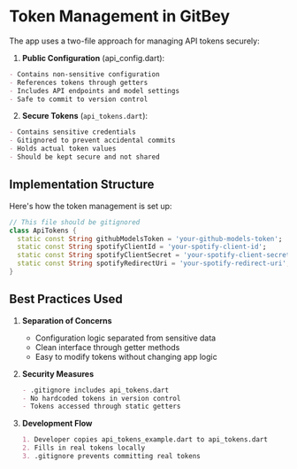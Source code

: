 # Token Management in GitBey

The app uses a two-file approach for managing API tokens securely:

1. **Public Configuration** (api_config.dart):
```markdown
- Contains non-sensitive configuration
- References tokens through getters
- Includes API endpoints and model settings
- Safe to commit to version control
```

2. **Secure Tokens** (`api_tokens.dart`):
```markdown
- Contains sensitive credentials
- Gitignored to prevent accidental commits
- Holds actual token values
- Should be kept secure and not shared
```

## Implementation Structure

Here's how the token management is set up:

````dart
// This file should be gitignored
class ApiTokens {
  static const String githubModelsToken = 'your-github-models-token';
  static const String spotifyClientId = 'your-spotify-client-id';
  static const String spotifyClientSecret = 'your-spotify-client-secret';
  static const String spotifyRedirectUri = 'your-spotify-redirect-uri';
}
````

## Best Practices Used

1. **Separation of Concerns**
   - Configuration logic separated from sensitive data
   - Clean interface through getter methods
   - Easy to modify tokens without changing app logic

2. **Security Measures**
   ```markdown
   - .gitignore includes api_tokens.dart
   - No hardcoded tokens in version control
   - Tokens accessed through static getters
   ```

3. **Development Flow**
   ```markdown
   1. Developer copies api_tokens_example.dart to api_tokens.dart
   2. Fills in real tokens locally
   3. .gitignore prevents committing real tokens
   ```

